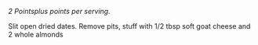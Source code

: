 *2 Pointsplus points per serving.*

Slit open  dried dates.  Remove pits, stuff with 1/2 tbsp soft goat cheese and 2 whole almonds